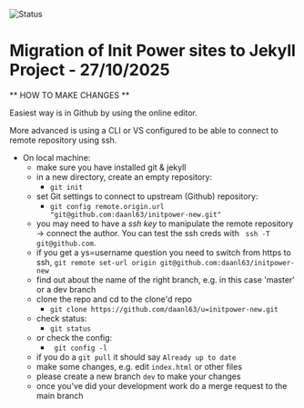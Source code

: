 ![Status](https://img.shields.io/badge/Status-Stable%20Release-green)

# Migration of Init Power sites to Jekyll Project - 27/10/2025

** HOW TO MAKE CHANGES **

Easiest way is in Github by using the online editor.

More advanced is using a CLI or VS configured to be able to connect to remote repository using ssh.

- On local machine:
  - make sure you have installed git & jekyll
  - in a new directory, create an empty repository:
    - ```git init```
  - set Git settings to connect to upstream (Github) repository:
    - ```git config remote.origin.url "git@github.com:daanl63/initpower-new.git"```
  - you may need to have a *ssh key* to manipulate the remote repository -> connect the author. You can test the ssh creds with ``` ssh -T git@github.com```.
  - if you get a ys=username question you need to switch from https to ssh, ```git remote set-url origin git@github.com:daanl63/initpower-new```
  - find out about the name of the right branch, e.g. in this case 'master' or a dev branch
  - clone the repo and cd to the clone'd repo
    - ```git clone https://github.com/daanl63/u=initpower-new.git```
  - check status:
    - ```git status```
  - or check the config:
    - ``` git config -l```
  - if you do a ```git pull``` it should say ```Already up to date```
  - make some changes, e.g. edit ```index.html``` or other files
  - please create a new branch ``dev`` to make your changes  
  - once you've did your development work do a merge request to the main branch

